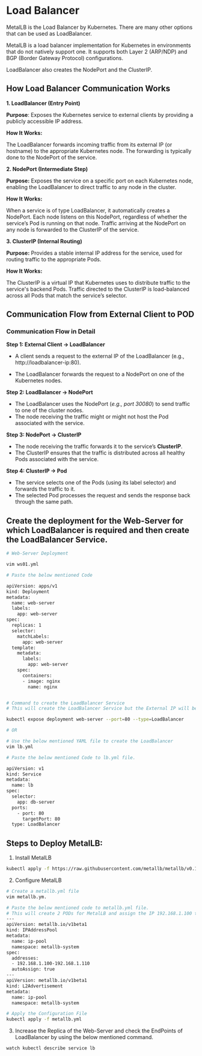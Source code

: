# Load Balancer
MetalLB is the Load Balancer by Kubernetes. There are many other options that can be used as LoadBalancer. 

MetalLB is a load balancer implementation for Kubernetes in environments that do not natively support one. It supports both Layer 2 (ARP/NDP) and BGP (Border Gateway Protocol) configurations.

LoadBalancer also creates the NodePort and the ClusterIP. 

## How Load Balancer Communication Works

**1. LoadBalancer (Entry Point)**

**Purpose**: Exposes the Kubernetes service to external clients by providing a publicly accessible IP address.

**How It Works:**

The LoadBalancer forwards incoming traffic from its external IP (or hostname) to the appropriate Kubernetes node.
The forwarding is typically done to the NodePort of the service.

**2. NodePort (Intermediate Step)**

**Purpose:** Exposes the service on a specific port on each Kubernetes node, enabling the LoadBalancer to direct traffic to any node in the cluster.

**How It Works:**

When a service is of type LoadBalancer, it automatically creates a NodePort.
Each node listens on this NodePort, regardless of whether the service’s Pod is running on that node.
Traffic arriving at the NodePort on any node is forwarded to the ClusterIP of the service.

**3. ClusterIP (Internal Routing)**

**Purpose:** Provides a stable internal IP address for the service, used for routing traffic to the appropriate Pods.

**How It Works:**

The ClusterIP is a virtual IP that Kubernetes uses to distribute traffic to the service's backend Pods.
Traffic directed to the ClusterIP is load-balanced across all Pods that match the service’s selector.

## Communication Flow from External Client to POD

### Communication Flow in Detail
**Step 1: External Client → LoadBalancer**

- A client sends a request to the external IP of the LoadBalancer (e.g., http://loadbalancer-ip:80).

- The LoadBalancer forwards the request to a NodePort on one of the Kubernetes nodes.

**Step 2: LoadBalancer → NodePort**
- The LoadBalancer uses the NodePort (*e.g., port 30080*) to send traffic to one of the cluster nodes.
- The node receiving the traffic might or might not host the Pod associated with the service.

**Step 3: NodePort → ClusterIP**
- The node receiving the traffic forwards it to the service’s **ClusterIP**.
- The ClusterIP ensures that the traffic is distributed across all healthy Pods associated with the service.

**Step 4: ClusterIP → Pod**
- The service selects one of the Pods (using its label selector) and forwards the traffic to it.
- The selected Pod processes the request and sends the response back through the same path.


## Create the deployment for the Web-Server for which LoadBalancer is required and then create the LoadBalancer Service. 

```sh
# Web-Server Deployment

vim ws01.yml

# Paste the below mentioned Code

apiVersion: apps/v1
kind: Deployment
metadata:
  name: web-server
  labels:
    app: web-server
spec:
  replicas: 1
  selector:
    matchLabels:
      app: web-server
  template:
    metadata:
      labels:
        app: web-server
    spec:
      containers:
      - image: nginx
        name: nginx


# Command to create the LoadBalancer Service
# This will create the LoadBalancer Service but the External IP will be Pending.

kubectl expose deployment web-server --port=80 --type=LoadBalancer

# OR 

# Use the below mentioned YAML file to create the LoadBalancer
vim lb.yml

# Paste the below mentioned Code to lb.yml file.

apiVersion: v1
kind: Service
metadata:
  name: lb
spec:
  selector:
    app: db-server
  ports:
    - port: 80
      targetPort: 80
  type: LoadBalancer

```

## Steps to Deploy MetalLB:

1. Install MetalLB

```sh
kubectl apply -f https://raw.githubusercontent.com/metallb/metallb/v0.14.9/config/manifests/metallb-native.yaml

```
2. Configure MetalLB

```sh
# Create a metallb.yml file
vim metallb.ym.

# Paste the below mentioned code to metallb.yml file. 
# This will create 2 PODs for MetalLB and assign the IP 192.168.1.100 to the LoadBalancer Service. You can define your own range. Make sure the range defined is available and can communicate with Kubernetes Cluster Nodes. 
---
apiVersion: metallb.io/v1beta1
kind: IPAddressPool
metadata:
  name: ip-pool
  namespace: metallb-system
spec:
  addresses:
  - 192.168.1.100-192.168.1.110
  autoAssign: true
---
apiVersion: metallb.io/v1beta1
kind: L2Advertisement
metadata:
  name: ip-pool
  namespace: metallb-system

# Apply the Configuration File
kubectl apply -f metallb.yml

```
3. Increase the Replica of the Web-Server and check the EndPoints of LoadBalancer by using the below mentioned command. 
```sh
watch kubectl describe service lb
```
